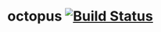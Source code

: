 # octopus [![Build Status](https://travis-ci.com/viktorburka/octopus.svg?branch=master)](https://travis-ci.com/viktorburka/octopus)